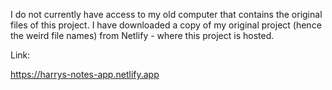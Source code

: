 I do not currently have access to my old computer that contains the original files of this project.
I have downloaded a copy of my original project (hence the weird file names) from Netlify - where this project is hosted.

Link:

https://harrys-notes-app.netlify.app
